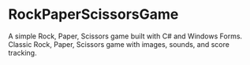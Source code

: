 # RockPaperScissorsGame
A simple Rock, Paper, Scissors game built with C# and Windows Forms. Classic Rock, Paper, Scissors game with images, sounds, and score tracking.
